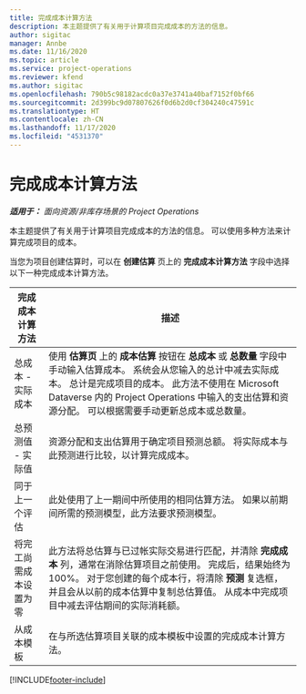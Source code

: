 ```yaml
---
title: 完成成本计算方法
description: 本主题提供了有关用于计算项目完成成本的方法的信息。
author: sigitac
manager: Annbe
ms.date: 11/16/2020
ms.topic: article
ms.service: project-operations
ms.reviewer: kfend
ms.author: sigitac
ms.openlocfilehash: 790b5c98182acdc0a37e3741a40baf7152f0bf66
ms.sourcegitcommit: 2d399bc9d07807626f0d6b2d0cf304240c47591c
ms.translationtype: HT
ms.contentlocale: zh-CN
ms.lasthandoff: 11/17/2020
ms.locfileid: "4531370"
---
```

# <a name="cost-to-complete-methods"></a>完成成本计算方法

_**适用于：** 面向资源/非库存场景的 Project Operations_

本主题提供了有关用于计算项目完成成本的方法的信息。 可以使用多种方法来计算完成项目的成本。 

当您为项目创建估算时，可以在 **创建估算** 页上的 **完成成本计算方法** 字段中选择以下一种完成成本计算方法。

| 完成成本计算方法    | 描述                                                                                                                                                                                                                                                                                                                                                                                                                                                                                        |
|------------------------------|----------------------------------------------------------------------------------------------------------------------------------------------------------------------------------------------------------------------------------------------------------------------------------------------------------------------------------------------------------------------------------------------------------------------------------------------------------------------------------------------------|
| 总成本 - 实际成本            | 使用 **估算页** 上的 **成本估算** 按钮在 **总成本** 或 **总数量** 字段中手动输入估算成本。 系统会从您输入的总计中减去实际成本。 总计是完成项目的成本。 此方法不使用在 Microsoft Dataverse 内的 Project Operations 中输入的支出估算和资源分配。 可以根据需要手动更新总成本或总数量。  |
| 总预测值 - 实际值        | 资源分配和支出估算用于确定项目预测总额。 将实际成本与此预测进行比较，以计算完成成本。                                                                                                                                                                                                                                                                          |
| 同于上一个评估         | 此处使用了上一期间中所使用的相同估算方法。 如果以前期间所需的预测模型，此方法要求预测模型。                                                                                                                                                                                                                                                                                                                           |
| 将完工尚需成本设置为零 | 此方法将总估算与已过帐实际交易进行匹配，并清除 **完成成本** 列，通常在消除估算项目之前使用。 完成后，结果始终为 100%。 对于您创建的每个成本行，将清除 **预测** 复选框，并且会从以前的成本估算中复制总估算值。 从成本中完成项目中减去评估期间的实际消耗额。              |
| 从成本模板           | 在与所选估算项目关联的成本模板中设置的完成成本计算方法。                                                                                                                                                                                                                                                                                                                                                                          |


[!INCLUDE[footer-include](../includes/footer-banner.md)]